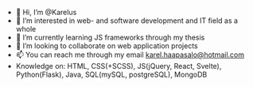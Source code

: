 - 👋 Hi, I’m @Karelus
- 👀 I’m interested in web- and software development and IT field as a whole
- 🌱 I’m currently learning JS frameworks through my thesis
- 💞️ I’m looking to collaborate on web application projects
- 📫 You can reach me through my email karel.haapasalo@hotmail.com
- Knowledge on: HTML, CSS(+SCSS), JS(jQuery, React, Svelte), Python(Flask), Java, SQL(mySQL, postgreSQL), MongoDB

<!---
Karelus/Karelus is a ✨ special ✨ repository because its `README.md` (this file) appears on your GitHub profile.
You can click the Preview link to take a look at your changes.
--->
